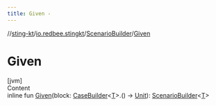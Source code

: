 ```yaml
---
title: Given -
---
```

//[sting-kt](../../index.md)/[io.redbee.stingkt](../index.md)/[ScenarioBuilder](index.md)/[Given](-given.md)



# Given  
[jvm]  
Content  
inline fun [Given](-given.md)(block: [CaseBuilder](../-case-builder/index.md)<[T](index.md)>.() -> [Unit](https://kotlinlang.org/api/latest/jvm/stdlib/kotlin/-unit/index.html)): [ScenarioBuilder](index.md)<[T](index.md)>  



